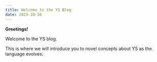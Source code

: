 ```yaml
---
title: Welcome to the YS Blog
date: 2023-10-26
---
```


**Greetings!**

Welcome to the YS blog.

This is where we will introduce you to novel concepts about YS as the language
evolves.
